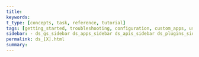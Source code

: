 ```yaml
---
title:
keywords:
t_type: [concepts, task, reference, tutorial]
tags: [getting_started, troubleshooting, configuration, custom_apps, users, plans, sites, apis, plugins]
sidebar: - ds_gs_sidebar ds_apps_sidebar ds_apis_sidebar ds_plugins_sidebar
permalink: ds_[X].html
summary:
---
```

